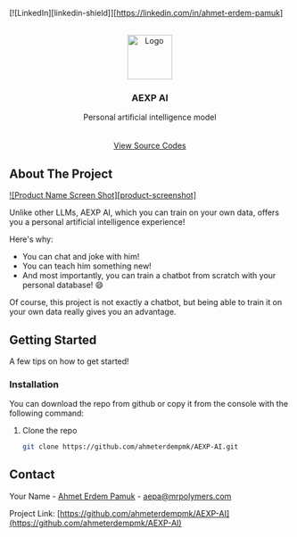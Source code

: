 <a id="readme-top"></a>


[![LinkedIn][linkedin-shield]][https://linkedin.com/in/ahmet-erdem-pamuk]


<!-- PROJECT LOGO -->
<br />
<div align="center">
  <a href="https://ugc.production.linktr.ee/10220714-f82a-47fb-91d9-73982c31415f_AEXP-AI-Logo-removebg-preview.png?io=true&size=avatar-v3_0">
    <img src="images/logo.png" alt="Logo" width="80" height="80">
  </a>

  <h3 align="center">AEXP AI</h3>

  <p align="center">
    Personal artificial intelligence model
    <br />
    <br />
    <br />
    <a href="https://github.com/ahmeterdempmk/AEXP-AI">View Source Codes</a>
  </p>
</div>


<!-- ABOUT THE PROJECT -->
## About The Project

[![Product Name Screen Shot][product-screenshot]](https://example.com)

Unlike other LLMs, AEXP AI, which you can train on your own data, offers you a personal artificial intelligence experience!

Here's why:
* You can chat and joke with him!
* You can teach him something new!
* And most importantly, you can train a chatbot from scratch with your personal database! :smile:

Of course, this project is not exactly a chatbot, but being able to train it on your own data really gives you an advantage.

<!-- GETTING STARTED -->
## Getting Started

A few tips on how to get started!

### Installation

You can download the repo from github or copy it from the console with the following command:

1. Clone the repo
   ```sh
   git clone https://github.com/ahmeterdempmk/AEXP-AI.git
   ```


<!-- CONTACT -->
## Contact

Your Name - [Ahmet Erdem Pamuk](https://linkedin.com/in/ahmet-erdem-pamuk) - aepa@mrpolymers.com

Project Link: [https://github.com/ahmeterdempmk/AEXP-AI](https://github.com/ahmeterdempmk/AEXP-AI)